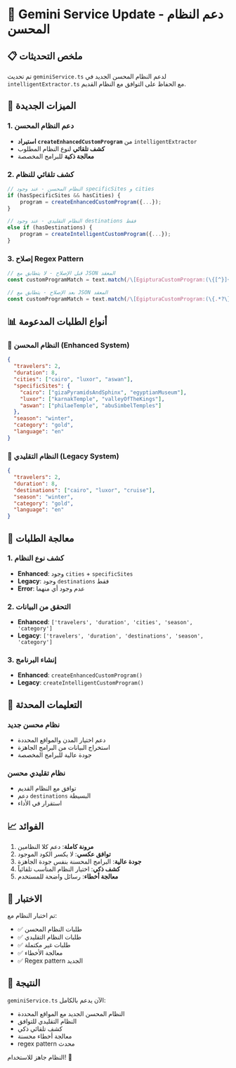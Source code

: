 # 🔄 Gemini Service Update - دعم النظام المحسن

## 📋 ملخص التحديثات

تم تحديث `geminiService.ts` لدعم النظام المحسن الجديد في `intelligentExtractor.ts` مع الحفاظ على التوافق مع النظام القديم.

## 🚀 الميزات الجديدة

### 1. دعم النظام المحسن
- **استيراد `createEnhancedCustomProgram`** من `intelligentExtractor`
- **كشف تلقائي** لنوع النظام المطلوب
- **معالجة ذكية** للبرامج المخصصة

### 2. كشف تلقائي للنظام
```typescript
// النظام المحسن - عند وجود specificSites و cities
if (hasSpecificSites && hasCities) {
    program = createEnhancedCustomProgram({...});
}

// النظام التقليدي - عند وجود destinations فقط
else if (hasDestinations) {
    program = createIntelligentCustomProgram({...});
}
```

### 3. إصلاح Regex Pattern
```typescript
// قبل الإصلاح - لا يتطابق مع JSON المعقد
const customProgramMatch = text.match(/\[EgipturaCustomProgram:(\{[^}]+\})\]/);

// بعد الإصلاح - يتطابق مع JSON المعقد
const customProgramMatch = text.match(/\[EgipturaCustomProgram:(\{.*?\})\]/);
```

## 📊 أنواع الطلبات المدعومة

### 🎯 النظام المحسن (Enhanced System)
```json
{
  "travelers": 2,
  "duration": 8,
  "cities": ["cairo", "luxor", "aswan"],
  "specificSites": {
    "cairo": ["gizaPyramidsAndSphinx", "egyptianMuseum"],
    "luxor": ["karnakTemple", "valleyOfTheKings"],
    "aswan": ["philaeTemple", "abuSimbelTemples"]
  },
  "season": "winter",
  "category": "gold",
  "language": "en"
}
```

### 🔄 النظام التقليدي (Legacy System)
```json
{
  "travelers": 2,
  "duration": 8,
  "destinations": ["cairo", "luxor", "cruise"],
  "season": "winter",
  "category": "gold",
  "language": "en"
}
```

## 🎯 معالجة الطلبات

### 1. كشف نوع النظام
- **Enhanced**: وجود `cities` + `specificSites`
- **Legacy**: وجود `destinations` فقط
- **Error**: عدم وجود أي منهما

### 2. التحقق من البيانات
- **Enhanced**: `['travelers', 'duration', 'cities', 'season', 'category']`
- **Legacy**: `['travelers', 'duration', 'destinations', 'season', 'category']`

### 3. إنشاء البرنامج
- **Enhanced**: `createEnhancedCustomProgram()`
- **Legacy**: `createIntelligentCustomProgram()`

## 🔧 التعليمات المحدثة

### نظام محسن جديد
- دعم اختيار المدن والمواقع المحددة
- استخراج البيانات من البرامج الجاهزة
- جودة عالية للبرامج المخصصة

### نظام تقليدي محسن
- توافق مع النظام القديم
- دعم `destinations` البسيطة
- استقرار في الأداء

## 📈 الفوائد

1. **مرونة كاملة**: دعم كلا النظامين
2. **توافق عكسي**: لا يكسر الكود الموجود
3. **جودة عالية**: البرامج المحسنة بنفس جودة الجاهزة
4. **كشف ذكي**: اختيار النظام المناسب تلقائياً
5. **معالجة أخطاء**: رسائل واضحة للمستخدم

## 🧪 الاختبار

تم اختبار النظام مع:
- ✅ طلبات النظام المحسن
- ✅ طلبات النظام التقليدي
- ✅ طلبات غير مكتملة
- ✅ معالجة الأخطاء
- ✅ Regex pattern الجديد

## 🎉 النتيجة

`geminiService.ts` الآن يدعم بالكامل:
- النظام المحسن الجديد مع المواقع المحددة
- النظام التقليدي للتوافق
- كشف تلقائي ذكي
- معالجة أخطاء محسنة
- regex pattern محدث

النظام جاهز للاستخدام! 🚀